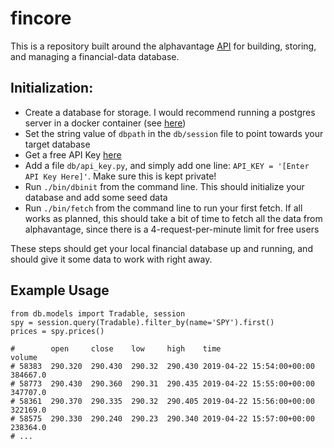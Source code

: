 # fincore
This is a repository built around the alphavantage [API](https://www.alphavantage.co) for building, storing, and managing a financial-data database.

## Initialization:
- Create a database for storage.  I would recommend running a postgres server in a docker container (see [here](https://hackernoon.com/dont-install-postgres-docker-pull-postgres-bee20e200198))
- Set the string value of `dbpath` in the `db/session` file to point towards your target database
- Get a free API Key [here](https://www.alphavantage.co/support/#api-key)
- Add a file `db/api_key.py`, and simply add one line: `API_KEY = '[Enter API Key Here]'`. Make sure this is kept private!
- Run `./bin/dbinit` from the command line. This should initialize your database and add some seed data
- Run `./bin/fetch` from the command line to run your first fetch.  If all works as planned, this should take a bit of time to fetch all the data from alphavantage, since there is a 4-request-per-minute limit for free users

These steps should get your local financial database up and running, and should give it some data to work with right away.


## Example Usage
```
from db.models import Tradable, session
spy = session.query(Tradable).filter_by(name='SPY').first()
prices = spy.prices()

#        open     close    low     high    time                       volume
# 58383  290.320  290.430  290.32  290.430 2019-04-22 15:54:00+00:00  384667.0
# 58773  290.430  290.360  290.31  290.435 2019-04-22 15:55:00+00:00  347707.0
# 58361  290.370  290.335  290.32  290.405 2019-04-22 15:56:00+00:00  322169.0
# 58575  290.330  290.240  290.23  290.340 2019-04-22 15:57:00+00:00  238364.0
# ...


```
